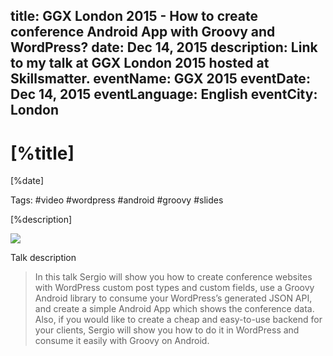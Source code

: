 title: GGX London 2015 - How to create conference Android App with Groovy and WordPress?
date: Dec 14, 2015
description:  Link to my talk at GGX London 2015 hosted at Skillsmatter.
eventName: GGX 2015
eventDate: Dec 14, 2015
eventLanguage: English
eventCity: London
---

# [%title]

[%date]

Tags: #video #wordpress #android #groovy #slides

[%description]

[![](https://images.sergiodelamo.com/How_to_create_conference_Android_App_with_Groovy_and_Wordpress____SkillsCast___14th_December_2015.png)](https://skillsmatter.com/skillscasts/6919-how-to-create-conference-android-app-with-groovy-and-wordpress)

Talk description

> In this talk Sergio will show you how to create conference websites with WordPress custom post types and custom fields, use a Groovy Android library to consume your WordPress’s generated JSON API, and create a simple Android App which shows the conference data. Also, if you would like to create a cheap and easy-to-use backend for your clients, Sergio will show you how to do it in WordPress and consume it easily with Groovy on Android.